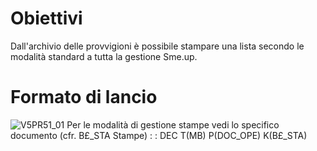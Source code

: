 # Obiettivi
Dall'archivio delle provvigioni è possibile stampare una lista secondo le modalità standard a tutta la gestione Sme.up.
# Formato di lancio
![V5PR51_01](http://localhost:3000/immagini/MBDOC_OGG-P_V5PR51/V5PR51_01.png)
Per le modalità di gestione stampe vedi lo specifico documento (cfr. B£_STA Stampe)
 :  : DEC T(MB) P(DOC_OPE) K(B£_STA)
